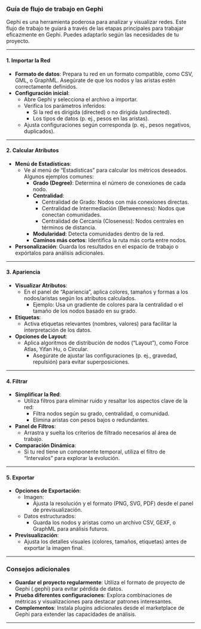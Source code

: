 ### Guía de flujo de trabajo en Gephi

Gephi es una herramienta poderosa para analizar y visualizar redes. Este flujo de trabajo te guiará a través de las etapas principales para trabajar eficazmente en Gephi. Puedes adaptarlo según las necesidades de tu proyecto.

---

#### 1. **Importar la Red**

- **Formato de datos**: Prepara tu red en un formato compatible, como CSV, GML, o GraphML. Asegúrate de que los nodos y las aristas estén correctamente definidos.
- **Configuración inicial**:
  - Abre Gephi y selecciona el archivo a importar.
  - Verifica los parámetros inferidos:
    - Si la red es dirigida (directed) o no dirigida (undirected).
    - Los tipos de datos (p. ej., pesos en las aristas).
  - Ajusta configuraciones según corresponda (p. ej., pesos negativos, duplicados).

---

#### 2. **Calcular Atributos**

- **Menú de Estadísticas**:
  - Ve al menú de “Estadísticas” para calcular los métricos deseados. Algunos ejemplos comunes:
    - **Grado (Degree)**: Determina el número de conexiones de cada nodo.
    - **Centralidad**:
      - Centralidad de Grado: Nodos con más conexiones directas.
      - Centralidad de Intermediación (Betweenness): Nodos que conectan comunidades.
      - Centralidad de Cercanía (Closeness): Nodos centrales en términos de distancia.
    - **Modularidad**: Detecta comunidades dentro de la red.
    - **Caminos más cortos**: Identifica la ruta más corta entre nodos.
- **Personalización**: Guarda los resultados en el espacio de trabajo o expórtalos para análisis adicionales.

---

#### 3. **Apariencia**

- **Visualizar Atributos**:
  - En el panel de “Apariencia”, aplica colores, tamaños y formas a los nodos/aristas según los atributos calculados.
    - Ejemplo: Usa un gradiente de colores para la centralidad o el tamaño de los nodos basado en su grado.
- **Etiquetas**:
  - Activa etiquetas relevantes (nombres, valores) para facilitar la interpretación de los datos.
- **Opciones de Layout**:
  - Aplica algoritmos de distribución de nodos (“Layout”), como Force Atlas, Yifan Hu, o Circular.
    - Asegúrate de ajustar las configuraciones (p. ej., gravedad, repulsión) para evitar superposiciones.

---

#### 4. **Filtrar**

- **Simplificar la Red**:
  - Utiliza filtros para eliminar ruido y resaltar los aspectos clave de la red:
    - Filtra nodos según su grado, centralidad, o comunidad.
    - Elimina aristas con pesos bajos o redundantes.
- **Panel de Filtros**:
  - Arrastra y suelta los criterios de filtrado necesarios al área de trabajo.
- **Comparación Dinámica**:
  - Si tu red tiene un componente temporal, utiliza el filtro de “Intervalos” para explorar la evolución.

---

#### 5. **Exportar**

- **Opciones de Exportación**:
  - Imagen:
    - Ajusta la resolución y el formato (PNG, SVG, PDF) desde el panel de previsualización.
  - Datos estructurados:
    - Guarda los nodos y aristas como un archivo CSV, GEXF, o GraphML para análisis futuros.
- **Previsualización**:
  - Ajusta los detalles visuales (colores, tamaños, etiquetas) antes de exportar la imagen final.

---

### Consejos adicionales

- **Guardar el proyecto regularmente**: Utiliza el formato de proyecto de Gephi (.gephi) para evitar pérdida de datos.
- **Prueba diferentes configuraciones**: Explora combinaciones de métricas y visualizaciones para destacar patrones interesantes.
- **Complementos**: Instala plugins adicionales desde el marketplace de Gephi para extender las capacidades de análisis.

---
